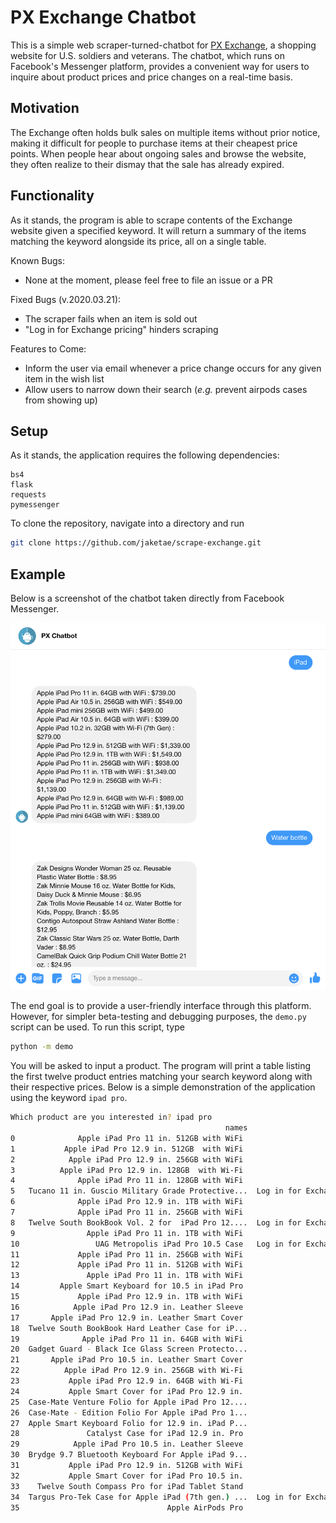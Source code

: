 # PX Exchange Chatbot

This is a simple web scraper-turned-chatbot for [PX Exchange](http://www.shopmyexchange.com), a shopping website for U.S. soldiers and veterans. The chatbot, which runs on Facebook's Messenger platform, provides a convenient way for users to inquire about product prices and price changes on a real-time basis.

## Motivation

The Exchange often holds bulk sales on multiple items without prior notice, making it difficult for people to purchase items at their cheapest price points. When people hear about ongoing sales and browse the website, they often realize to their dismay that the sale has already expired. 

## Functionality

As it stands, the program is able to scrape contents of the Exchange website given a specified keyword. It will return a summary of the items matching the keyword alongside its price, all on a single table. 

Known Bugs:
- None at the moment, please feel free to file an issue or a PR

Fixed Bugs (v.2020.03.21):
- The scraper fails when an item is sold out
- "Log in for Exchange pricing" hinders scraping

Features to Come:
- Inform the user via email whenever a price change occurs for any given item in the wish list
- Allow users to narrow down their search (*e.g.* prevent airpods cases from showing up)

## Setup

As it stands, the application requires the following dependencies:

```
bs4
flask
requests
pymessenger
```

To clone the repository, navigate into a directory and run

```bash
git clone https://github.com/jaketae/scrape-exchange.git
```

## Example

Below is a screenshot of the chatbot taken directly from Facebook Messenger. 

![ScreenShot](/images/screenshot.png)

The end goal is to provide a user-friendly interface through this platform. However, for simpler beta-testing and debugging purposes, the `demo.py` script can be used. To run this script, type

```bash
python -m demo
```

You will be asked to input a product. The program will print a table listing the first twelve product entries matching your search keyword along with their respective prices. Below is a simple demonstration of the application using the keyword `ipad pro`. 

```bash
Which product are you interested in? ipad pro
                                                names                       prices
0              Apple iPad Pro 11 in. 512GB with WiFi                   Coming Soon
1           Apple iPad Pro 12.9 in. 512GB  with WiFi                   Coming Soon
2            Apple iPad Pro 12.9 in. 256GB with WiFi                   Coming Soon
3          Apple iPad Pro 12.9 in. 128GB  with Wi-Fi                   Coming Soon
4              Apple iPad Pro 11 in. 128GB with WiFi                   Coming Soon
5   Tucano 11 in. Guscio Military Grade Protective...  Log in for Exchange pricing
6              Apple iPad Pro 12.9 in. 1TB with WiFi                   Coming Soon
7              Apple iPad Pro 11 in. 256GB with WiFi                   Coming Soon
8   Twelve South BookBook Vol. 2 for  iPad Pro 12....  Log in for Exchange pricing
9                Apple iPad Pro 11 in. 1TB with WiFi                   Coming Soon
10                 UAG Metropolis iPad Pro 10.5 Case   Log in for Exchange pricing
11             Apple iPad Pro 11 in. 256GB with WiFi                       $938.00
12             Apple iPad Pro 11 in. 512GB with WiFi                     $1,139.00
13               Apple iPad Pro 11 in. 1TB with WiFi                     $1,349.00
14         Apple Smart Keyboard for 10.5 in iPad Pro                       $158.00
15             Apple iPad Pro 12.9 in. 1TB with WiFi                     $1,549.00
16            Apple iPad Pro 12.9 in. Leather Sleeve                       $148.00
17       Apple iPad Pro 12.9 in. Leather Smart Cover                        $78.00
18  Twelve South BookBook Hard Leather Case for iP...                       $69.95
19              Apple iPad Pro 11 in. 64GB with WiFi                       $739.00
20  Gadget Guard - Black Ice Glass Screen Protecto...                       $38.95
21       Apple iPad Pro 10.5 in. Leather Smart Cover                        $68.00
22          Apple iPad Pro 12.9 in. 256GB with Wi-Fi                     $1,139.00
23           Apple iPad Pro 12.9 in. 64GB with Wi-Fi                       $989.00
24           Apple Smart Cover for iPad Pro 12.9 in.                        $58.00
25  Case-Mate Venture Folio for Apple iPad Pro 12....                       $42.95
26  Case-Mate - Edition Folio For Apple iPad Pro 1...                       $42.95
27  Apple Smart Keyboard Folio for 12.9 in. iPad P...                      $198.00
28               Catalyst Case for iPad 12.9 in. Pro                       $110.00
29            Apple iPad Pro 10.5 in. Leather Sleeve                       $128.00
30  Brydge 9.7 Bluetooth Keyboard For Apple iPad 9...                       $99.99
31           Apple iPad Pro 12.9 in. 512GB with WiFi                     $1,339.00
32           Apple Smart Cover for iPad Pro 10.5 in.                        $48.00
33    Twelve South Compass Pro for iPad Tablet Stand                        $55.00
34  Targus Pro-Tek Case for Apple iPad (7th gen.) ...  Log in for Exchange pricing
35                                 Apple AirPods Pro                       $248.00
```
